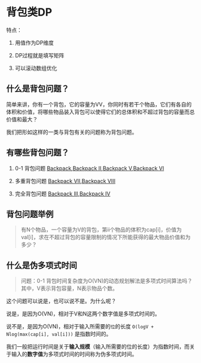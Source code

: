 #  背包类DP

特点：

1. 用值作为DP维度

2. DP过程就是填写矩阵

3. 可以滚动数组优化

## 什么是背包问题？

简单来讲，你有一个背包，它的容量为VV，你同时有若干个物品，它们有各自的体积和价值，将哪些物品装入背包可以使得它们的总体积和不超过背包的容量而总价值和最大？

我们把形如这样的一类与背包有关的问题称为背包问题。

## 有哪些背包问题？

1. 0-1 背包问题 [Backpack](http://www.lintcode.com/zh-cn/problem/backpack/),[Backpack II](http://www.lintcode.com/zh-cn/problem/backpack-ii/),[Backpack V](http://www.lintcode.com/zh-cn/problem/backpack-v/),[Backpack VI](http://www.lintcode.com/zh-cn/problem/backpack-vi/)

2. 多重背包问题 [Backpack VII](http://www.lintcode.com/zh-cn/problem/backpack-vii/),[Backpack VIII](http://www.lintcode.com/zh-cn/problem/backpack-viii/)

3. 完全背包问题 [Backpack III](http://www.lintcode.com/zh-cn/problem/backpack-iii/),[Backpack IV](http://www.lintcode.com/zh-cn/problem/backpack-iv/)

## 背包问题举例

> 有N个物品，一个容量为V的背包，第ii个物品的体积为cap\[i\]，价值为val\[i\]，求在不超过背包的容量限制的情况下所能获得的最大物品价值和为多少？

## 什么是伪多项式时间

> 问题：0-1 背包时间复杂度为O\(VN\)的动态规划解法是多项式时间算法吗？其中，V表示背包容量，N表示物品个数。

这个问题可以说是，也可以说不是。为什么呢？

说是，是因为O\(VN\)，相对于V和N这两个数字值是多项式时间的。

说不是，是因为O\(VN\)，相对于输入所需要的`位`的长度 `O(logV + Nlog(max(cap[i], val[i]))` 是指数时间的。

我们一般把运行时间是关于**输入规模**（输入所需要的位的长度）为指数时间，而关于输入的**数字值**为多项式时间的时间称为伪多项式时间。

